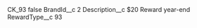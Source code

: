 <?xml version="1.0" encoding="UTF-8"?>
<CustomMetadata xmlns="http://soap.sforce.com/2006/04/metadata" xmlns:xsi="http://www.w3.org/2001/XMLSchema-instance" xmlns:xsd="http://www.w3.org/2001/XMLSchema">
    <label>CK_93</label>
    <protected>false</protected>
    <values>
        <field>BrandId__c</field>
        <value xsi:type="xsd:string">2</value>
    </values>
    <values>
        <field>Description__c</field>
        <value xsi:type="xsd:string">$20 Reward year-end</value>
    </values>
    <values>
        <field>RewardType__c</field>
        <value xsi:type="xsd:string">93</value>
    </values>
</CustomMetadata>
